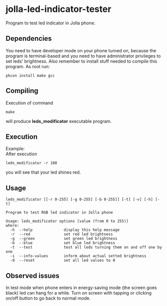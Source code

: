 # jolla-led-indicator-tester

Program to test led indicator in Jolla phone.

## Dependencies
You need to have developer mode on your phone turned on, because the program is terminal-based and you need to have administrator privileges to set leds' brightness. Also remember to install stuff needed to compile this program. As root run:
```
pkcon install make gcc
```

## Compiling
Execution of command
```
make
```
will produce <b>leds_modificator</b> executable program.

## Execution
Example:<br>
After execution
```
leds_modificator -r 100
```
you will see that your led shines red.

## Usage

```
leds_modificator [[-r 0-255] [-g 0-255] [-b 0-255]] [-t] [-v] [-h] [-t]

Program to test RGB led indicator in Jolla phone

Usage: leds_modificator options [value (from 0 to 255)]
where:
  -h  --help              display this help message
  -r  --red               set red led brightness
  -g  --green             set green led brightness
  -b  --blue              set blue led brightness
  -t  --test              test all leds turning them on and off one by one
  -i  --info-values       inform about actual setted brightness
  -0  --reset             set all led values to 0
```

## Observed issues
In test mode when phone enters in energy-saving mode (the screen goes black) led can hang for a while. Turn on screen with tapping or clicking on/off button to go back to normal mode.
